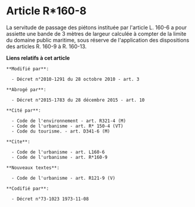 # Article R*160-8

La servitude de passage des piétons instituée par l'article L. 160-6 a pour assiette une bande de 3 mètres de largeur
calculée à compter de la limite du domaine public maritime, sous réserve de l'application des dispositions des articles R.
160-9 à R. 160-13.

**Liens relatifs à cet article**

	**Modifié par**:

	  - Décret n°2010-1291 du 28 octobre 2010 - art. 3

	**Abrogé par**:

	  - Décret n°2015-1783 du 28 décembre 2015 - art. 10

	**Cité par**:

	  - Code de l'environnement - art. R321-4 (M)
	  - Code de l'urbanisme - art. R* 150-4 (VT)
	  - Code du tourisme. - art. D341-6 (M)

	**Cite**:

	  - Code de l'urbanisme - art. L160-6
	  - Code de l'urbanisme - art. R*160-9

	**Nouveaux textes**:

	  - Code de l'urbanisme - art. R121-9 (V)

	**Codifié par**:

	  - Décret n°73-1023 1973-11-08
